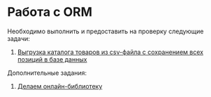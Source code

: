 Работа с ORM
===

Необходимо выполнить и предоставить на проверку следующие задачи:

1. [Выгрузка каталога товаров из csv-файла с сохранением всех позиций в базе данных](./work_with_database/)

Дополнительные задания:

1. [Делаем онлайн-библиотеку](./models_list_displaying/)

